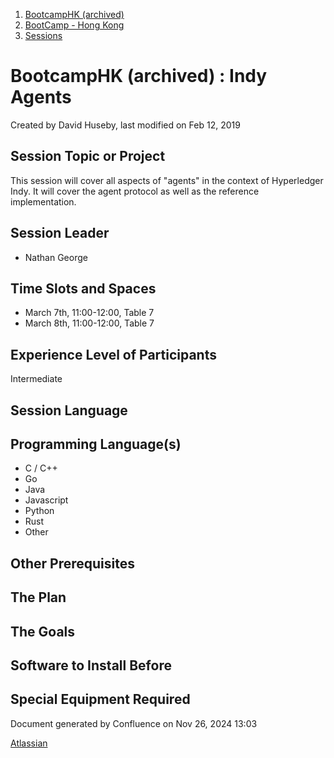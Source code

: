 1. [BootcampHK (archived)](index.html)
2. [BootCamp - Hong Kong](BootCamp---Hong-Kong_23102870.html)
3. [Sessions](Sessions_23102905.html)

# BootcampHK (archived) : Indy Agents

Created by David Huseby, last modified on Feb 12, 2019

## Session Topic or Project

This session will cover all aspects of "agents" in the context of Hyperledger Indy. It will cover the agent protocol as well as the reference implementation.

## Session Leader

- Nathan George

## Time Slots and Spaces

- March 7th, 11:00-12:00, Table 7
- March 8th, 11:00-12:00, Table 7

## Experience Level of Participants

Intermediate

## Session Language

## Programming Language(s)

- C / C++
- Go
- Java
- Javascript
- Python
- Rust
- Other

## Other Prerequisites

## The Plan

## The Goals

## Software to Install Before

## Special Equipment Required

Document generated by Confluence on Nov 26, 2024 13:03

[Atlassian](http://www.atlassian.com/)
